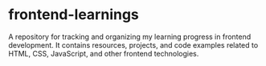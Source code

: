 # frontend-learnings
A repository for tracking and organizing my learning progress in frontend development. It contains resources, projects, and code examples related to HTML, CSS, JavaScript, and other frontend technologies.
